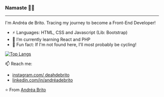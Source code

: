 ### Namaste :bow::pray:

------------------------------
I'm Andréa de Brito. Tracing my journey to become a Front-End Developer!

- ⚡ Languages: HTML, CSS and Javascript (Lib: Bootstrap)
- 🌱 I’m currently learning React and PHP
- 💬 Fun fact: If I'm not found here, I'll most probably be cycling!

[![Top Langs](https://github-readme-stats.vercel.app/api/top-langs/?username=andreadebrito&layout=compact)](https://github.com/andreadebrito/github-readme-stats)

📫 Reach me: 
- [instagram.com/ deahdebrito]( https://www.instagram.com/deahdebrito/)
- [linkedin.com/in/andréadebrito]( https://www.linkedin.com/in/andréadebrito/)

⭐️ From [Andréa Brito]( https://github.com/andreadebrito)


